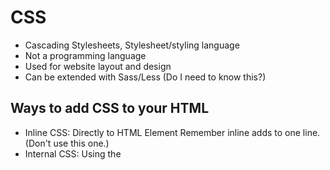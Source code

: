 # CSS
- Cascading Stylesheets, Stylesheet/styling language
- Not a programming language
- Used for website layout and design
- Can be extended with Sass/Less (Do I need to know this?)
## Ways to add CSS to your HTML
- Inline CSS: Directly to HTML Element Remember inline adds to one line.  (Don't use this one.)
- Internal CSS: Using the <style> tags within a single document. Used within the head of the document. You cannot reuse CSS if you use this method. 
- External CSS: Linking an external .css file. This is most commonly used so you can reuse your CSS code for a different HTML file. 
## Selectors
- You can use the element name as the selector to your style tag. example below is Internal CSS.

```CS

<style type="text/css">
{h1
    color:red;
}
```
- Alternatate to using the element name as the selector you can use a class or id. If you would like all elements to have the same CSS you can use your element name as the selector. If you want a specific element it is better to use a class or id. 
## Colors- There are a couple ways you can show colors
- Color Names
- HTML5 Color Names (Color suggestions will auto appear)
- Hexadecimal (uses 6 colors numbers using characters 0-F you can shorten to 3 characters.)
- RGB (uses 3 color numbers using numbers 0-255 to alter color.)

```CS
body {
    background-color: blanchedalmond;
}
h1 {
    color: #00ff00;
}
p {
    color: rgb(0,0,255);
}
```
## Text Font
- Web Safe Fonts are font that can be used for most programs. 
- Google Font Library you would need to put the link of that font on top of your HTML file. 
- In case a certain font is not supported on a browser it is best to list a few backup fonts. Times New Roman is the default font if you do not specify one. 

```cs
font-family: Arial, Helvetica, sans-serif;
```
## Font Size
- Font size is the size of the font in pixels (px). The default size is 16px you can change the font size to be bigger or smaller then the 16px.
## Font-weight
- The font weight is used to change the boldness. (Reminder better to use this for bold instead of using HTML). Bold, normal or using a number can change the boldness. 
```cs
font-size:16px;
font-weight:bold;
```
- You can use a shortcut for some of these elements. 

```cs
font: normal Arial, Helvetica, sans-serif;
``` 
## Line Height
- Line height is the distace from each line in the text. You use em units for line height in websites. 
```cs
line-height:1.6em;
```
## Class vs. ID
- Class is used when you plan on using the css element more then once (such as adjusting color, size etc). Reuse classes. When targeting a class in HTML use the period and the class name. .box-1
- For classes you can grab a child element within the parent class. Below we are looking to grab the <h1> child element within the parent class .box-1.
```cs
.box-1 h1{
    font-family:Tahoma;
}
```
- An id is meant to be more unique then class. This would be if you planning on using it the one time. (Such as using the id with nav.) When targeting an ID in the HTML use a hashtag with the ID name. #exampleid
## Width
- Width will change the margin of the element using pixels. When using pixels the width will remain the same no matter the size of the window. Use percentage to have the width alter along with the page window. 
## Margin
- Margin is the amount of space between the outside of the document and the border. Using auto will have equal margin between each side of the element. This will bring the container to the middle of the page. 
```cs
.container{
    
    width:80%;
    margin:auto;
    // width:500px;
}
```
## Box Model
- Each section of the box model is organized with top, right, bottom, left.  
- Top Margin- Is the space between the outside of the document and the border. 
- Border- Is the border of the element. 
- Padding- Is the space between the content and the border. 
- Content- Is each element on your page. 
## Margin and padding shorthand
- Margin is on the outside of the the elements border. 
```cs
p{
    margin-top:5px;
    margin-right:10px;
    margin-bottom:5px;
    margin-left:10px;
}
p{
    // short hand in clockwise order top, right, bottom, left.
    margin: 5px 10px 5px 10px;
}
p{
    // Smallest shorthand this will be used if your top/bottom (first number)and right/left(second number) is the same. 
    margin: 5px 10px;
}
```
## Borders
- Borders can have their margin, color and weight changed. 
- Borders options is solid, dotted, double. Using border-top-style.
- Borders can be shorthand as well. If you would like to have the borders the same on all sides. Instead of putting border-right etc. put border.
```cs
border-right:5px red solid;
border:5px red solid;
```
## Hyperlink styling
- You can change the look of a hyper link. You can change the background color, take away the underline, the text color in the original state, when you hover over the link or when the link is activated. If you use the a selector it will manipulate all of the links on the page. 
```cs
a{
    text-decoration: none;
    color: #000;
}
a:hover{
    color: red;
}
// Active is the time the link is being clicked. 
a:active{
    color: green;
}
a:visited{
    color: yellow;
}
```
## List Style Image
- You can use list-style-image to bring in a different kind of list markings. 
```cs
.categories li{
    padding: 6px;
    border-bottom: dotted 1px;
    list-style-image: url(../checkmark.png);
}
```
## Form

```cs
.my-form{
    padding:20px;
}

.my-form .form-group{
    padding-bottom: 15px;
}
// Display block will change an inline element into a block. 
.my-form label{
    display:block;
}
/* having the type="text" will make any of the inputs 
that have text will have this CSS. In order to cover the 
message box you must put in a type textarea. Since the button is in the form it will also be effected unless you add type. */
.my-form input[type="text"], .my-form textarea{
    padding: 8px;
    width: 100%;
}
```
## floating blocks
- In the following example the float was put to the left. The width will make a width of each block on the line These are next to each other. Using box-sizing border box will resize the entire box with the added border so it will still fit within the same width. 
```cs
.block{
    float:left;
    width: 33.3%;
    border: 1px solid #ccc;
    padding: 10px;
    box-sizing: border-box;
}
```
- floating article section next to the normal main section. 
```cs
// Normal main block
#main-block{
    float: left;
    width: 70%;
}

#sidebar{
    float: right; // Floats sidebar to the right. 
    width: 30%; // sidebar takes up 30% of the line. 
    background-color: #333; // background color block.
    color:#fff; // text of block
    padding: 15px; // padding of text inside of block.
    box-sizing: border-box; // makes the box fit to the width percentage. 
}
```

## Positioning in CSS 
- Static- Is the default positioning. Renders the elements in order of the document flow. 
- Relative - the element is positioned relative to from it's original position. This can send the element up down right and left of the original position. 
- Absolute - target whatever position we want inside of a relative element.
- Fixed- fixed position to the browser position. Even when you scroll. 
- Initial- sets property to the default value
- Inherit- sets the child property to it's parent element. 